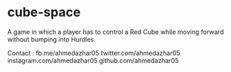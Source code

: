 # cube-space
A game in which a player has to control a Red Cube while moving forward without bumping into Hurdles.

Contact : fb.me/ahmedazhar05
          twitter.com/ahmedazhar05
          instagram.com/ahmedazhar05
          github.com/ahmedazhar05
